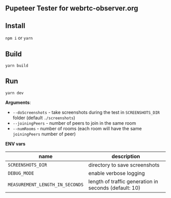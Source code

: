 Pupeteer Tester for webrtc-observer.org
---

## Install

`npm i` or `yarn`

## Build

```shell
yarn build
```

## Run

```shell
yarn dev
```

**Arguments**:

 * `--doScreenshots` - take screenshots during the test in `SCREENSHOTS_DIR` folder (default `./screenshots`)
 * `--joiningPeers` - number of peers to join in the same room
 * `--numRooms` - number of rooms (each room will have the same `joiningPeers` number of peer)

**ENV vars**

| name | description |
| --- | --- |
| `SCREENSHOTS_DIR`| directory to save screenshots |
| `DEBUG_MODE` | enable verbose logging |
| `MEASUREMENT_LENGTH_IN_SECONDS` | length of traffic generation in seconds (default: 10) |
